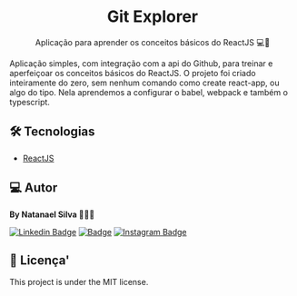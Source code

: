 <h1 align="center">
    Git Explorer
</h1>
<p align="center"> Aplicação para aprender os conceitos básicos do ReactJS 💻🚀 </p>

Aplicação simples, com integração com a api do Github, para treinar e aperfeiçoar
os conceitos básicos do ReactJS. O projeto foi criado inteiramente do zero, sem nenhum
comando como create react-app, ou algo do tipo.
Nela aprendemos a configurar o babel, webpack e também o typescript.

<h2 id="technologies"> 🛠 Tecnologias </h2>

- [ReactJS](https://reactjs.org)

<h2 id="author"> 💻 Autor </h2>

<strong> By Natanael Silva </strong> 👊🏾🚀

[![Linkedin Badge](https://img.shields.io/badge/-natanaelsilva-blue?style=flat-square&logo=Linkedin&logoColor=white&link=https://www.linkedin.com/in/silvanatanael/)](https://www.linkedin.com/in/silvanatanael/)
[![Badge](https://img.shields.io/badge/-perfil-rocketseat-8257e5?style=flat-square&logoColor=white&link=https://app.rocketseat.com.br/me/natanaelsilva)](https://app.rocketseat.com.br/me/natanaelsilva)
[![Instagram Badge](https://img.shields.io/badge/-natanaelsilva-c43b94?style=flat-square&logo=Instagram&logoColor=white&link=https://instagram.com/silvaanata)](https://instagram.com/silvaanata)

<h2 id="license"> 📝 Licença' </h2>

This project is under the MIT license.
